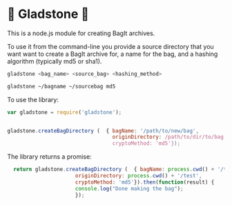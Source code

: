 # :handbag: Gladstone :handbag: 

This is a node.js module for creating BagIt archives. 

To use it from the command-line you provide a source directory that you want want to create a BagIt archive for, a name for the bag, and a hashing algorithm (typically md5 or sha1).
``` bash
gladstone <bag_name> <source_bag> <hashing_method>
```

```bash
gladstone ~/bagname ~/sourcebag md5 
```

To use the library:

```javascript 
var gladstone = require('gladstone');


gladstone.createBagDirectory (  { bagName: '/path/to/new/bag',
                                  originDirectory: /path/to/dir/to/bag',
                                  cryptoMethod: 'md5'});
```

The library returns a promise:

```javascript 
  return gladstone.createBagDirectory (  { bagName: process.cwd() + '/testbag',
                      originDirectory: process.cwd() + '/test',
                      cryptoMethod: 'md5'}).then(function(result) { 
                      console.log("Done making the bag");
                      });
```
